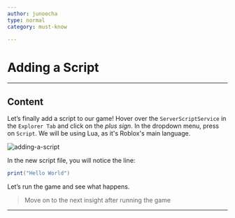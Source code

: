 ```yaml
---
author: junoocha
type: normal
category: must-know

---
```


# Adding a Script

---

## Content

Let’s finally add a script to our game! Hover over the `ServerScriptService` in the `Explorer Tab` and click on the *plus sign*. In the dropdown menu, press on `Script`. We will be using Lua, as it's Roblox's main language.

![adding-a-script](https://img.enkipro.com/ed480bae4066eba0f5e620e76e76d2c6.gif)

In the new script file, you will notice the line:

```lua
print("Hello World")
```
Let’s run the game and see what happens.

> Move on to the next insight after running the game

---